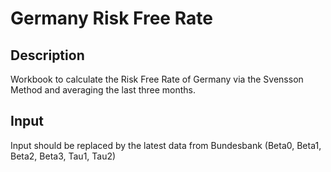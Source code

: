 # Germany Risk Free Rate
## Description
Workbook to calculate the Risk Free Rate of Germany via the Svensson Method and averaging the last three months.

## Input
Input should be replaced by the latest data from Bundesbank (Beta0, Beta1, Beta2, Beta3, Tau1, Tau2)